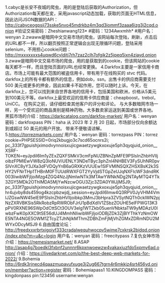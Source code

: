 1.cabyc是长安不夜城的爬虫，用的是登陆后获取的Authorization，但Authorization每天都在変，采用javascript动态加载，获取的页面无HTML信息，因此访问JSON数据的API：http://cabyceogpsji73sske5nvo45mdrkbz4m3qd3iommf3zaaa6izg3j2cqd.onion
#验证交易密码：Zheshianwang123*
#密码：1234Awxmhh*
#用户名：wenyan
2.zwaww是暗网中文交易市场的爬虫，该网站每次登陆，刷新，点击后的URL都不一样，所以翻页按照正常逻辑会出现无限循环问题，登陆采用selenium，不用担心cookie问题：http://mxxxxxxxs4uqwd6cylditj7rh7zaz2clh7ofgik2z5jpeq5ixn4ziayd.onion
3.zwaw是暗网中文交易市场的爬虫，用的是获取到的cookie，但该网站的cookie每天都不一样，而且登陆页面的URL也经常更换。
4.Darkfox主要是一家信用卡商店。市场上可能有最大范围的被盗信用卡，带有用于在线购买的 stvc 代码。darkfox上的所有卡都有额外的信息，例如dob，ssn。出售卡的供应商需要支付 500 美元或更多的押金，因此如果卡不起作用，您可以随时上诉。今天，在darkfox上，您可以找到来自世界各地的信用卡，包括美国和欧洲，价格从5美元到100美元不等。darkfox上最受欢迎的信用卡供应商是：cheapboost，trebol，UniCC。
在购买之前，请仔细检查其他客户的评分和评论。
与大多数暗网市场一样，另一个受欢迎的商品类别是精神药物。大多数卖家运送到美国或世界各地。
黑狐市场的介绍：https://darkcatalog.com/darkfox-market/
用户名：wenyan
密码：darkfoxpass
PIN：haha
从 2023 年 2 月 20 日起，市场部分仅向余额达到或超过 50 美元的用户开放。  带来不便敬请谅解。
5.https://torrezmarkets.com/
用户名：wenyan
密码：torrezpass
PIN：torrez
cookie=PHPSESSID=0riq2kbugjo3c7scd65ocnrs2i; pc_333f7gpuishjximodvynnoisxujicgwaetzywgkxoxuje5ph3qyqjuid_onion__XSRF-TOKEN=eyJpdiI6Im1yZExZQXFSMkV3cmFpNUZBNnZpMFE9PSIsInZhbHVlIjoibzFPMlEwVW8zQ3loNUViUENLY3NDeTByc3phZnI4NHBEV3FySUhNR0pvSlVnXC8yY3JXa3dFVDQyYnB6aGRXKzVUUEw1SlFVMlNSQXZHSXBsK2k3SHY2VFNrTHp1THBnM0FTUUdRWXFGT2YyVjdSTGpZeUJqNXFIcWF3dndRK003IiwibWFjIjoiMzg4ZGQ4NzJjNmIwNTk3MTAwYWNkNDg2NTAyMTQ4YTk3ZGY5MDk2OThlMDA5MjYwNzcwOGU3Zjc3ZDA0YWJjMSJ9; pc_333f7gpuishjximodvynnoisxujicgwaetzywgkxoxuje5ph3qyqjuid_onion__hr4ujvby8ds459og4kzcpbzwjdj_session=eyJpdiI6Imw4Q3RPV0JyVHM4VmlJZGswNW45elE9PSIsInZhbHVlIjoibkp3MmJ3bHpra3ZVSytNQTh0cklWN2pjNzZXRVBKSis5RkRobzRpRWRObFJrU1pBdXdIV1ZSbzZOUHE5elFPWG13K3pPV0RXNE96SWpOdCttSCt3OUV3elg1WTZkb05uenVNbktaTW9yMDAzU0lwbzFwK0pXXC9tSE56dUJ4MmhNIiwibWFjIjoiODBjZDk3ZjBlYThkYzNmOWE5NTA4NGE5OWM1ZTcyZTJhNjlkMThmZDBhZmFjMjVhZGMxZDRmNDU2MWYxODcyMSJ9
6.自由国度论坛：
http://freedxxxrbrtxigoiyf333cradalwequhwocpv5wime7cxkrsk2bidqd.onion/index.php?m=u&c=login
用户名：wenyan
密码：freecitypass
7.复仇女神市场
介绍：https://nemesismarket.net/
8.ASAP
http://asap4g7boedkl3fxbnf2unnnr6kpxnwoewzw4vakaxiuzfdo5xpmy6ad.onion/
介绍：https://livedarknet.com/p/the-best-deep-web-markets-for-2022/
9.Bohemia
http://6rdk3rjnecd4qaazmupavufxuge3j2ug667tgrn4r6mkkjz4srt456yd.onion/member?action=register
密码：Bohemiapass1
10.KINGDOMPASS
密码：kingdonpass
pin:123456
username:wenyan

